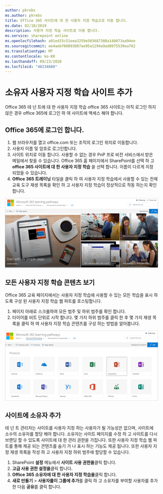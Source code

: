 ```yaml
---
author: pkrebs
ms.author: pkrebs
title: Office 365 사이트에 대 한 사용자 지정 학습으로 이동 합니다.
ms.date: 02/18/2019
description: 사용자 지정 학습 사이트로 이동 합니다.
ms.service: sharepoint online
ms.openlocfilehash: a91ed15c51eea3259e503687308a14b073aa94ee
ms.sourcegitcommit: ee4aebf60893887ae95a1294a9ad8975539ea762
ms.translationtype: MT
ms.contentlocale: ko-KR
ms.lasthandoff: 09/23/2020
ms.locfileid: "48234680"
---
```

# <a name="add-owners-custom-learning-site"></a>소유자 사용자 지정 학습 사이트 추가

Office 365 테 넌 트에 대 한 사용자 지정 학습 office 365 사이트는 아직 로그인 하지 않은 경우 office 365에 로그인 하 여 사이트에 액세스 해야 합니다. 

## <a name="sign-in-to-office-365"></a>Office 365에 로그인 합니다. 

1.  웹 브라우저를 열고 office.com 또는 조직의 로그인 위치로 이동합니다. 
2.  사용자 이름 및 암호로 로그인합니다.
3.  사이트 위치로 이동 합니다. 사용할 수 없는 경우 PnP 프로 비전 서비스에서 받은 메일에서 찾을 수 있습니다. Office 365 홈 페이지에서 SharePoint를 선택 하 고 **office 365 사이트에 대 한 사용자 지정 학습** 을 선택 합니다. 이름이 다르게 지정 되었을 수 있습니다. 
5. **Office 365 트레이닝** 타일을 클릭 하 여 사용자 지정 학습에서 사용할 수 있는 전체 교육 도구 재생 목록을 확인 하 고 사용자 지정 학습이 정상적으로 작동 하는지 확인 합니다. 

![cg-goto.png](media/cg-goto.png)

## <a name="view-all-the-custom-learning-content"></a>모든 사용자 지정 학습 콘텐츠 보기
Office 365 교육 페이지에서는 사용자 지정 학습에 사용할 수 있는 모든 학습을 표시 하도록 구성 된 사용자 지정 학습 웹 파트를 호스팅합니다. 

1. 페이지 아래로 스크롤하여 모든 범주 및 하위 범주를 확인 합니다.
2. 타이어를 비트 단위로 시작 합니다. 몇 가지 하위 범주를 클릭 한 후 몇 가지 재생 목록을 클릭 하 여 사용자 지정 학습 콘텐츠를 구성 하는 방법을 알아봅니다. 

![cg-gotoall.png](media/cg-gotoall.png)

## <a name="add-owners-to-site"></a>사이트에 소유자 추가
테 넌 트 관리자는 사이트를 사용자 지정 하는 사용자가 될 가능성은 없으며, 사이트에 소수의 소유자를 할당 해야 합니다. 소유자는 사이트 페이지를 수정 하 고 사이트를 다시 브랜딩 할 수 있도록 사이트에 대 한 관리 권한을 가집니다. 또한 사용자 지정 학습 웹 파트를 통해 제공 되는 콘텐츠를 숨기 거 나 표시 하는 기능도 제공 됩니다. 또한 사용자 지정 재생 목록을 작성 하 고 사용자 지정 하위 범주에 할당할 수 있습니다.  

1. SharePoint **설정** 메뉴에서 **사이트 사용 권한을**클릭 합니다.
2. **고급 사용 권한 설정을**클릭 합니다.
3. **Office 365 소유자에 대 한 사용자 지정 학습을**클릭 합니다.
4. **새로 만들기**  >  **사용자를이 그룹에 추가**를 클릭 하 고 소유자를 부여할 사용자를 추가한 다음 **공유**를 클릭 합니다.

